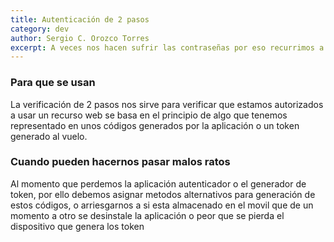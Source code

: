 ```yaml
---
title: Autenticación de 2 pasos
category: dev
author: Sergio C. Orozco Torres
excerpt: A veces nos hacen sufrir las contraseñas por eso recurrimos a algo que tenemos
---
```


### Para que se usan

La verificación de 2 pasos nos sirve para verificar que estamos autorizados a usar un recurso web 
se basa en el principio de algo que tenemos representado en unos códigos generados por la aplicación o un token generado al vuelo.

### Cuando pueden hacernos pasar malos ratos

Al momento que perdemos la aplicación autenticador o el generador de token,
por ello debemos asignar metodos alternativos para generación de estos códigos,
o arriesgarnos a si esta almacenado en el movil que de un momento a otro se desinstale la aplicación
o peor que se pierda el dispositivo que genera los token